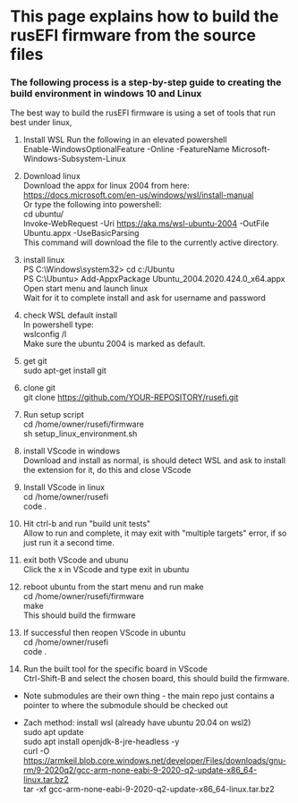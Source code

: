 # This page explains how to build the rusEFI firmware from the source files  

### The following process is a step-by-step guide to creating the build environment in windows 10 and Linux  

The best way to build the rusEFI firmware is using a set of tools that run best under linux, 


1. Install WSL 
Run the following in an elevated powershell  
Enable-WindowsOptionalFeature -Online -FeatureName Microsoft-Windows-Subsystem-Linux  

2. Download linux  
Download the appx for linux 2004 from here:   
https://docs.microsoft.com/en-us/windows/wsl/install-manual  
Or type the following into powershell:  
cd ubuntu/  
Invoke-WebRequest -Uri https://aka.ms/wsl-ubuntu-2004 -OutFile Ubuntu.appx -UseBasicParsing  
This command will download the file to the currently active directory.  

3. install linux   
PS C:\Windows\system32> cd c:/Ubuntu  
PS C:\Ubuntu> Add-AppxPackage Ubuntu_2004.2020.424.0_x64.appx  
Open start menu and launch linux  
Wait for it to complete install and ask for username and password   

4. check WSL default install   
In powershell type:  
wslconfig /l  
Make sure the ubuntu 2004 is marked as default.   

5. get git  
sudo apt-get install git  

6. clone git  
git clone https://github.com/YOUR-REPOSITORY/rusefi.git  

7. Run setup script  
cd /home/owner/rusefi/firmware  
sh setup_linux_environment.sh  

8. install VScode in windows  
Download and install as normal, is should detect WSL and ask to install the extension for it, do this and close VScode  

9. Install VScode in linux  
cd /home/owner/rusefi  
code .  

10. Hit ctrl-b and run "build unit tests"   
Allow to run and complete, it may exit with "multiple targets" error, if so just run it a second time.  

11. exit both VScode and ubunu  
Click the x in VScode and type exit in ubuntu  

12. reboot ubuntu from the start menu and run make  
cd /home/owner/rusefi/firmware  
make  
This should build the firmware  

13. If successful then reopen VScode in ubuntu  
cd /home/owner/rusefi  
code .  

14. Run the built tool for the specific board in VScode  
Ctrl-Shift-B and select the chosen board, this should build the firmware.  



- Note submodules are their own thing - the main repo just contains a pointer to where the submodule should be checked out  


- Zach method: 
install wsl (already have ubuntu 20.04 on wsl2)  
sudo apt update  
sudo apt install openjdk-8-jre-headless -y  
curl -O https://armkeil.blob.core.windows.net/developer/Files/downloads/gnu-rm/9-2020q2/gcc-arm-none-eabi-9-2020-q2-update-x86_64-linux.tar.bz2  
tar -xf gcc-arm-none-eabi-9-2020-q2-update-x86_64-linux.tar.bz2  